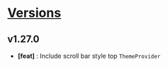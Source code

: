 # [Versions](https://github.com/Tracktor/design-system/releases)

## v1.27.0
- **[feat]** : Include scroll bar style top `ThemeProvider`
